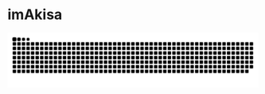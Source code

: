 ﻿# imAkisa
<picture>
  <source media="(prefers-color-scheme: dark)" srcset="https://raw.githubusercontent.com/imAkisa/dist/github-contribution-grid-snake-dark.svg">
  <source media="(prefers-color-scheme: light)" srcset="https://raw.githubusercontent.com/imAkisa/imAkisa/output/github-contribution-grid-snake.svg">
  <img alt="github contribution grid snake animation" src="https://raw.githubusercontent.com/imAkisa/imAkisa/dist/github-contribution-grid-snake.svg">
</picture>

